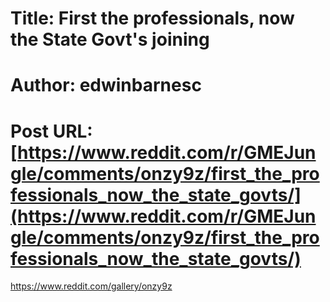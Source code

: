 # Title: First the professionals, now the State Govt's joining
# Author: edwinbarnesc
# Post URL: [https://www.reddit.com/r/GMEJungle/comments/onzy9z/first_the_professionals_now_the_state_govts/](https://www.reddit.com/r/GMEJungle/comments/onzy9z/first_the_professionals_now_the_state_govts/)


https://www.reddit.com/gallery/onzy9z